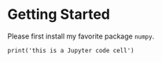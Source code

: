 # Getting Started

Please first install my favorite package `numpy`.

```{.python .input}
print('this is a Jupyter code cell')
```
